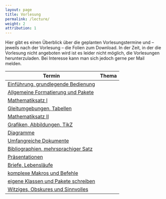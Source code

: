 ```yaml
---
layout: page
title: Vorlesung
permalink: /lecture/
weight: 2
attribution: 1
---
```


Hier gibt es einen Überblick über die geplanten Vorlesungstermine und – jeweils nach der Vorlesung – die Folien zum Download.
In der Zeit, in der die Vorlesung nicht angeboten wird ist es leider nicht möglich, die Vorlesungen herunterzuladen. Bei Interesse kann man sich jedoch gerne per Mail melden.

Termin     | Thema
-----------|-----------------------------------------------------------------------
 | [Einführung, grundlegende Bedienung](./00_einfuehrung_grundlagen.pdf)
 | [Allgemeine Formatierung und Pakete](./01_formatierung_pakete.pdf)
 | [Mathematiksatz I](./02_mathesatz_i.pdf)
 | [Gleitumgebungen, Tabellen](./03_gleitumgebungen_tabellen.pdf)
 | [Mathematiksatz II](./04_mathesatz_ii.pdf)
 | [Grafiken, Abbildungen, TikZ](./05_grafiken_abbildungen_tikz.pdf)
 | [Diagramme](./06_diagramme.pdf)
 | [Umfangreiche Dokumente](./07_umfangreiche_dokumente.pdf)
 | [Bibliographien, mehrsprachiger Satz](./08_bibliografien_mehrsprachigkeit.pdf)
 | [Präsentationen](./09_praesentationen.pdf)
 | [Briefe, Lebensläufe](./10_brief_lebenslauf.pdf)
 | [komplexe Makros und Befehle](./11_komplexe_makros.pdf)
 | [eigene Klassen und Pakete schreiben](./12_eigene_klassen.pdf)
 | [Witziges, Obskures und Sinnvolles](./W_witziges_obskures.pdf)

